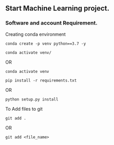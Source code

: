 
## Start Machine Learning project.

### Software and account Requirement.

Creating conda environment
```
conda create -p venv python==3.7 -y
```
```
conda activate venv/
```
OR 
```
conda activate venv
```

```
pip install -r requirements.txt
```
OR
```
python setup.py install 

```

To Add files to git
```
git add .
```

OR
```
git add <file_name>
```
